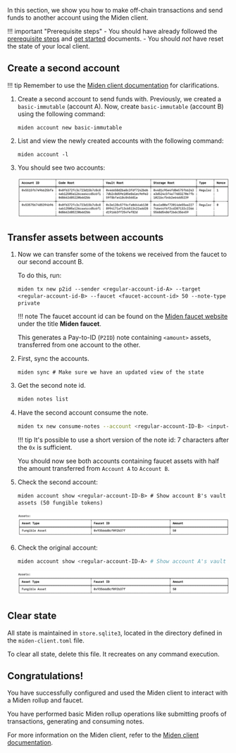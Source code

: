 In this section, we show you how to make off-chain transactions and send funds to another account using the Miden client. 

!!! important "Prerequisite steps"
    - You should have already followed the [prerequisite steps](prerequisites.md) and [get started](create-account-use-faucet.md) documents.
    - You should *not* have reset the state of your local client. 

## Create a second account

!!! tip
      Remember to use the [Miden client documentation](https://docs.polygon.technology/miden/miden-client/cli-reference/) for clarifications.

1. Create a second account to send funds with. Previously, we created a `basic-immutable` (account A). Now, create `basic-immutable` (account B) using the following command:

      ```shell
      miden account new basic-immutable
      ```

2. List and view the newly created accounts with the following command:

      ```shell
      miden account -l
      ```

3. You should see two accounts:

      ![Result of listing miden accounts](../../img/get-started/two-accounts.png)

## Transfer assets between accounts

1. Now we can transfer some of the tokens we received from the faucet to our second account B. 

    To do this, run:

    ```shell
    miden tx new p2id --sender <regular-account-id-A> --target <regular-account-id-B> --faucet <faucet-account-id> 50 --note-type private
    ```

    !!! note
        The faucet account id can be found on the [Miden faucet website](https://ethdenver.polygonmiden.io/) under the title **Miden faucet**.

    This generates a Pay-to-ID (`P2ID`) note containing `<amount>` assets, transferred from one account to the other. 

2. First, sync the accounts.

    ```shell
    miden sync # Make sure we have an updated view of the state
    ```

3. Get the second note id.

    ```sh
    miden notes list 
    ```

4. Have the second account consume the note.

    ```sh
    miden tx new consume-notes --account <regular-account-ID-B> <input-note-id>
    ```

    !!! tip
        It's possible to use a short version of the note id: 7 characters after the `0x` is sufficient.

    You should now see both accounts containing faucet assets with half the amount transferred from `Account A` to `Account B`.

5. Check the second account:

    ```shell
    miden account show <regular-account-ID-B> # Show account B's vault assets (50 fungible tokens)
    ```

    ![Result of listing miden accounts](../../img/get-started/account-b.png)

6. Check the original account:

    ```sh
    miden account show <regular-account-ID-A> # Show account A's vault assets (950 fungible tokens)
    ```

    ![Result of listing miden accounts](../../img/get-started/account-a.png)

## Clear state

All state is maintained in `store.sqlite3`, located in the directory defined in the `miden-client.toml` file. 

To clear all state, delete this file. It recreates on any command execution.

## Congratulations! 

You have successfully configured and used the Miden client to interact with a Miden rollup and faucet. 

You have performed basic Miden rollup operations like submitting proofs of transactions, generating and consuming notes.

For more information on the Miden client, refer to the [Miden client documentation](https://docs.polygon.technology/miden/miden-client/).

</br>
